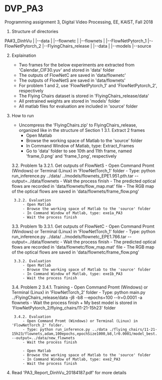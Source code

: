 # DVP_PA3
Programming assignment 3, Digital Video Processing, EE, KAIST, Fall 2018

1. Structure of directories

PA#3_DinhVu
	|
	|--data
	|	|--flownetc
	|	|--flownets
	|
	|--FlowNetPytorch_1
	|--FlowNetPytorch_2
	|--FlyingChairs_release
	|	|--data
	|
	|--models
	|--source

2. Explaination
	- Two frames for the below experiments are extracted from 'Calendar_CIF30.yuv' and stored in 'data' folder
	- The outputs of FlowNetC are saved in 'data/flownetc'
	- The outputs of FlowNetS are saved in 'data/flownets'
	- For problem 1 and 2, use 'FlowNetPytorch_1' and 'FlowNetPytorch_2', respectively
	- The Flying Chairs dataset is stored in 'FlyingChairs_release/data'
	- All pretrained weights are stored in 'models' folder
	- All matlab files for evaluation are included in 'source' folder

3. How to run
	- Uncompress the 'FlyingChairs.zip' to FlyingChairs_release, organized like in the structure of Section 1
	3.1. Extract 2 frames
		- Open Matlab
		- Browse the working space of Matlab to the 'source' folder
		- In Command Window of Matlab, type: Extract_Frames
		- Go to 'data' folder to see 10th and 11th frame, named 'frame_0.png' and 'frame_1.png', respectively

	3.2. Problem 1a
		3.2.1. Get outputs of FlowNetS
			- Open Command Promt (Windows) or Terminal (Linux) in 'FlowNetTorch_1' folder
			- Type: python run_inference.py ../data/ ../models/flownets_EPE1.951.pth.tar --output=../data/flownets
			- Wait the process finish
			- The predicted optical flows are recorded in 'data/flownets/flow_map.mat' file
			- The RGB map of the optical flows are saved in 'data/flownets/frame_flow.png'

		3.2.2. Evaluation
			- Open Matlab
			- Browse the working space of Matlab to the 'source' folder
			- In Command Window of Matlab, type: exe1a_PA3
			- Wait the process finish

	3.3. Problem 1b
		3.3.1. Get outputs of FlowNetC
			- Open Command Promt (Windows) or Terminal (Linux) in 'FlowNetTorch_1' folder
			- Type: python run_inference.py ../data/ ../models/flownetc_EPE1.766.tar --output=../data/flownetc
			- Wait the process finish
			- The predicted optical flows are recorded in 'data/flownetc/flow_map.mat' file
			- The RGB map of the optical flows are saved in 'data/flownetc/frame_flow.png'

		3.3.2. Evaluation
			- Open Matlab
			- Browse the working space of Matlab to the 'source' folder
			- In Command Window of Matlab, type: exe1b_PA3
			- Wait the process finish

	3.4. Problem 2
		3.4.1. Training
			- Open Command Promt (Windows) or Terminal (Linux) in 'FlowNetTorch_2' folder
			- Type: python main.py ../FlyingChairs_release/data -j8 -b8 --epochs=100 --lr=0.0001 -a flownets
			- Wait the process finish
			+ My best model is stored in 'FlowNetPytorch_2/flying_chairs/11-21-15h23' folder

		3.4.2. Evaluation
			- Open Command Promt (Windows) or Terminal (Linux) in 'FlowNetTorch_2' folder.
			- Type: python run_inference.py ../data ./flying_chairs/11-21-15h23/flownets,adam,100epochs,epochSize1000,b8,lr0.0001/model_best.pth.tar --output=../data/new_flownets
			- Wait the process finish
			
			- Open Matlab
			- Browse the working space of Matlab to the 'source' folder
			- In Command Window of Matlab, type: exe2_PA3
			- Wait the process finish

4. Read 'PA3_Report_DinhVu_20184187.pdf' for more details

